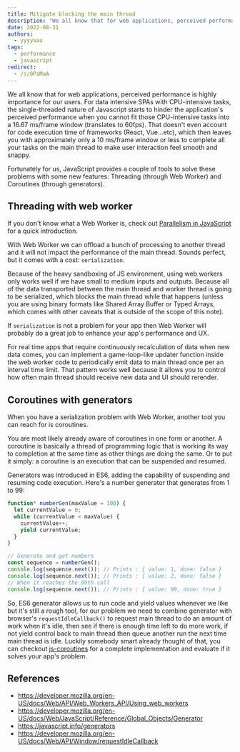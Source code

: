 ```yaml
---
title: Mitigate blocking the main thread
description: "We all know that for web applications, perceived performance is highly importance for our users. For data intensive SPAs with CPU-intensive tasks, the single-threaded nature of Javascript starts to hinder the application's perceived performance when you cannot fit those CPU-intensive tasks into a 16.67 ms/frame window (translates to 60fps). That doesn't even account for code execution time of frameworks (React, Vue...etc), which then leaves you with approximately only a 10 ms/frame window or less to complete all your tasks on the main thread to make user interaction feel smooth and snappy."
date: 2022-08-31
authors:
  - yyyyaaa
tags:
  - performance
  - javascript
redirect:
  - /s/0PaMaA
---
```


We all know that for web applications, perceived performance is highly importance for our users. For data intensive SPAs with CPU-intensive tasks, the single-threaded nature of Javascript starts to hinder the application's perceived performance when you cannot fit those CPU-intensive tasks into a 16.67 ms/frame window (translates to 60fps). That doesn't even account for code execution time of frameworks (React, Vue...etc), which then leaves you with approximately only a 10 ms/frame window or less to complete all your tasks on the main thread to make user interaction feel smooth and snappy.

Fortunately for us, JavaScript provides a couple of tools to solve these problems with some new features: Threading (through Web Worker) and Coroutines (through generators).

## Threading with web worker

If you don't know what a Web Worker is, check out [Parallelism in JavaScript](./parallelism-in-javascript.md) for a quick introduction.

With Web Worker we can offload a bunch of processing to another thread and it will not impact the performance of the main thread. Sounds perfect, but it comes with a cost: `serialization`.

Because of the heavy sandboxing of JS environment, using web workers only works well if we have small to medium inputs and outputs. Because all of the data transported between the main thread and worker thread is going to be serialized, which blocks the main thread while that happens (unless you are using binary formats like Shared Array Buffer or Typed Arrays, which comes with other caveats that is outside of the scope of this note).

If `serialization` is not a problem for your app then Web Worker will probably do a great job to enhance your app's performance and UX.

For real time apps that require continuously recalculation of data when new data comes, you can implement a game-loop-like updater function inside the web worker code to periodically emit data to main thread once per an interval time limit. That pattern works well because it allows you to control how often main thread should receive new data and UI should rerender.

## Coroutines with generators

When you have a serialization problem with Web Worker, another tool you can reach for is coroutines.

You are most likely already aware of coroutines in one form or another. A coroutine is basically a thread of programming logic that is working its way to completion at the same time as other things are doing the same. Or to put it simply: a coroutine is an execution that can be suspended and resumed.

Generators was introduced in ES6, adding the capability of suspending and resuming code execution. Here's a number generator that generates from 1 to 99:

```javascript
function* numberGen(maxValue = 100) {
  let currentValue = 0;
  while (currentValue < maxValue) {
    currentValue++;
    yield currentValue;
  }
}

// Generate and get numbers
const sequence = numberGen();
console.log(sequence.next()); // Prints : { value: 1, done: false }
console.log(sequence.next()); // Prints : { value: 2, done: false }
// When it reaches the 99th call
console.log(sequence.next()); // Prints : { value: 99, done: true }
```

So, ES6 generator allows us to run code and yield values whenever we like but it's still a rough tool, for our problem we need to combine generator with browser's `requestIdleCallback()` to request main thread to do an amount of work when it's idle, then see if there is enough time left to do more work, if not yield control back to main thread then queue another run the next time main thread is idle. Luckily somebody smart already thought of that, you can checkout [js-coroutines](https://github.com/miketalbot/js-coroutines) for a complete implementation and evaluate if it solves your app's problem.

## References

- https://developer.mozilla.org/en-US/docs/Web/API/Web_Workers_API/Using_web_workers
- https://developer.mozilla.org/en-US/docs/Web/JavaScript/Reference/Global_Objects/Generator
- https://javascript.info/generators
- https://developer.mozilla.org/en-US/docs/Web/API/Window/requestIdleCallback

